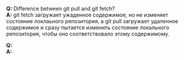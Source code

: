 **Q:** Difference between git pull and git fetch?  
**A:** git fetch загружает ужаденное содержимое, но не изменяет состояние локлаьного репозитория, а git pull загружает удаленное содержимое и сразу пытается изменить состояние локального репозитория, чтобы оно соответствовало этому содержимому.  
  
**Q:**  
**A:**  